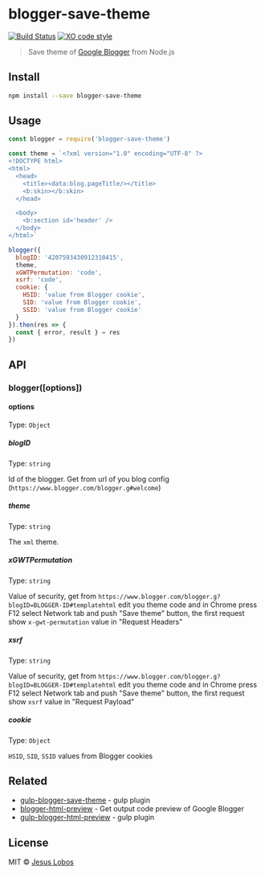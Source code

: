 # blogger-save-theme

[![Build Status](https://travis-ci.org/jlobos/blogger-save-theme.svg?branch=master)](https://travis-ci.org/jlobos/blogger-save-theme)
[![XO code style](https://img.shields.io/badge/code_style-XO-5ed9c7.svg)](https://github.com/sindresorhus/xo)

> Save theme of [Google Blogger](https://www.blogger.com) from Node.js

## Install

```bash
npm install --save blogger-save-theme
```

## Usage

```js
const blogger = require('blogger-save-theme')

const theme = `<?xml version="1.0" encoding="UTF-8" ?>
<!DOCTYPE html>
<html>
  <head>
    <title><data:blog.pageTitle/></title>
    <b:skin></b:skin>
  </head>

  <body>
    <b:section id='header' />
  </body>
</html>`

blogger({
  blogID: '4207593430912310415',
  theme,
  xGWTPermutation: 'code',
  xsrf: 'code',
  cookie: {
    HSID: 'value from Blogger cookie',
    SID: 'value from Blogger cookie',
    SSID: 'value from Blogger cookie'
  }
}).then(res => {
  const { error, result } = res
})
```

## API

### blogger([options])

#### options

Type: `Object`

##### blogID

Type: `string`

Id of the blogger. Get from url of you blog config (`https://www.blogger.com/blogger.g#welcome`)

##### theme

Type: `string`

The `xml` theme.

##### xGWTPermutation

Type: `string`

Value of security, get from `https://www.blogger.com/blogger.g?blogID=BLOGGER-ID#templatehtml` edit you theme code and in Chrome press F12 select Network tab and push "Save theme" button, the first request show `x-gwt-permutation` value in "Request Headers"

##### xsrf

Type: `string`

Value of security, get from `https://www.blogger.com/blogger.g?blogID=BLOGGER-ID#templatehtml` edit you theme code and in Chrome press F12 select Network tab and push "Save theme" button, the first request show `xsrf` value in "Request Payload"

##### cookie

Type: `Object`

`HSID`, `SID`, `SSID` values from Blogger cookies

## Related

- [gulp-blogger-save-theme](https://github.com/jlobos/gulp-blogger-save-theme) - gulp plugin
- [blogger-html-preview](https://github.com/jlobos/blogger-html-preview) - Get output code preview of Google Blogger
- [gulp-blogger-html-preview](https://github.com/jlobos/gulp-blogger-html-preview) - gulp plugin

## License

MIT © [Jesus Lobos](https://jlobos.com/)
